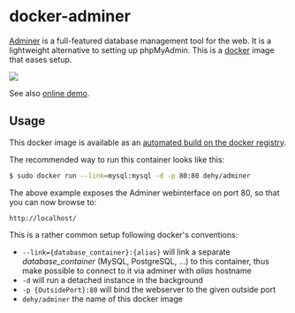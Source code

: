 # docker-adminer

[Adminer](http://www.adminer.org/en/) is a full-featured database management
tool for the web. It is a lightweight alternative to setting up phpMyAdmin.
This is a [docker](https://www.docker.com) image that eases setup.

![](http://www.adminer.org/static/designs/hever/screenshot.png)

See also [online demo](http://adminer.sourceforge.net/adminer.php?username=).

## Usage

This docker image is available as an [automated build on the docker registry](https://registry.hub.docker.com/u/dehy/adminer/).

The recommended way to run this container looks like this:

```bash
$ sudo docker run --link=mysql:mysql -d -p 80:80 dehy/adminer
```

The above example exposes the Adminer webinterface on port 80, so that you can now browse to:

```
http://localhost/
```

This is a rather common setup following docker's conventions:

* `--link={database_container}:{alias}` will link a separate *database_container* (MySQL, PostgreSQL, ...) to this container, thus make possible to connect to it via adminer with *alias* hostname
* `-d` will run a detached instance in the background
* `-p {OutsidePort}:80` will bind the webserver to the given outside port
* `dehy/adminer` the name of this docker image
